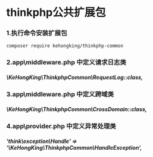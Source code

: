 # thinkphp公共扩展包
### 1.执行命令安装扩展包
```
composer require kehongking/thinkphp-common
```
### 2.app\middleware.php 中定义请求日志类
##### \KeHongKing\ThinkphpCommon\RequestLog::class,

### 3.app\middleware.php 中定义跨域类
##### \KeHongKing\ThinkphpCommon\CrossDomain::class,

### 4.app\provider.php 中定义异常处理类
##### 'think\exception\Handle' => '\\KeHongKing\\ThinkphpCommon\\HandleException',


